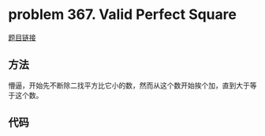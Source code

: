 # problem 367. Valid Perfect Square

[题目链接](https://leetcode.com/problems/valid-perfect-square/)

## 方法

懵逼，开始先不断除二找平方比它小的数，然而从这个数开始挨个加，直到大于等于这个数。

## 代码